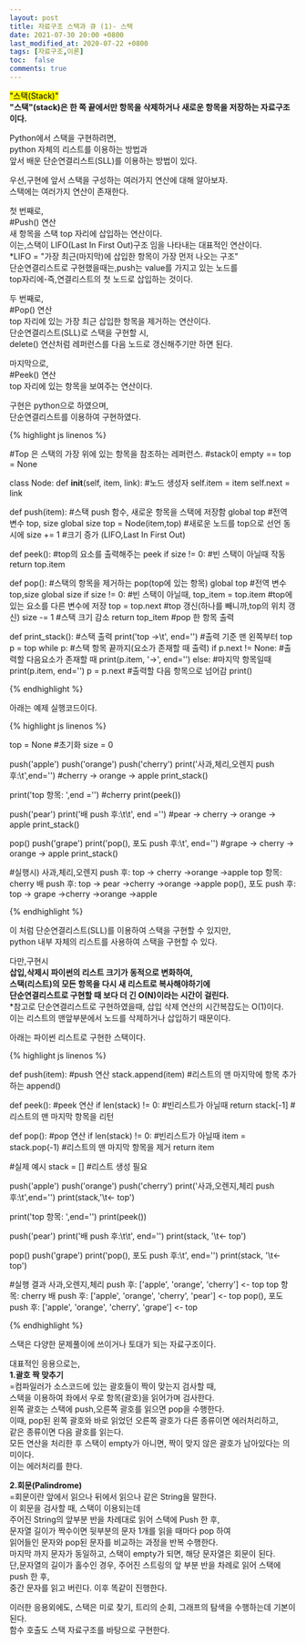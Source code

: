 ```yaml
---
layout: post
title: 자료구조 스택과 큐 (1)- 스택
date: 2021-07-30 20:00 +0800
last_modified_at: 2020-07-22 +0800
tags: [자료구조,이론]
toc:  false
comments: true
---
```

<mark>"스택(Stack)"</mark> <br>
<strong> "스택"(stack)은 한 쪽 끝에서만 항목을 삭제하거나 새로운 항목을 저장하는 자료구조이다. </strong>

Python에서 스택을 구현하려면,<br>
python 자체의 리스트를 이용하는 방법과<br>
앞서 배운 단순연결리스트(SLL)를 이용하는 방법이 있다.<br>

우선,구현에 앞서 스택을 구성하는 여러가지 연산에 대해 알아보자.<br>
스택에는 여러가지 연산이 존재한다. <br>

첫 번째로, <br>
#Push() 연산 <br>
새 항목을 스택 top 자리에 삽입하는 연산이다. <br>
이는,스택이 LIFO(Last In First Out)구조 임을 나타내는 대표적인 연산이다. <br>
*LIFO = "가장 최근(마지막)에 삽입한 항목이 가장 먼저 나오는 구조" <br>
단순연결리스트로 구현했을때는,push는 value를 가지고 있는 노드를 <br>
top자리에-즉,연결리스트의 첫 노드로 삽입하는 것이다.

두 번째로, <br>
#Pop() 연산 <br>
top 자리에 있는 가장 최근 삽입한 항목을 제거하는 연산이다. <br>
단순연결리스트(SLL)로 스택을 구현할 시, <br>
delete() 연산처럼 레퍼런스를 다음 노드로 갱신해주기만 하면 된다.

마지막으로, <br>
#Peek() 연산 <br>
top 자리에 있는 항목을 보여주는 연산이다.

 
구현은 python으로 하였으며, <br>
단순연결리스트를 이용하여 구현하였다. <br>

{% highlight js linenos %}

#Top 은 스택의 가장 위에 있는 항목을 참조하는 레퍼런스.
#stack이 empty == top = None

class Node:
    def __init__(self, item, link): #노드 생성자
        self.item = item
        self.next = link

def push(item): #스택 push 함수, 새로운 항목을 스택에 저장함
    global top #전역 변수 top, size
    global size
    top = Node(item,top) #새로운 노드를 top으로 선언 동시에 
    size += 1 #크기 증가 (LIFO,Last In First Out)

def peek(): #top의 요소를 출력해주는 peek
    if size != 0: #빈 스택이 아닐때 작동
        return top.item

def pop(): #스택의 항목을 제거하는 pop(top에 있는 항목)
    global top #전역 변수 top,size
    global size
    if size != 0: #빈 스택이 아닐때,
        top_item = top.item #top에 있는 요소를 다른 변수에 저장
        top = top.next #top 갱신(하나를 빼니까,top의 위치 갱신)
        size -= 1 #스택 크기 감소
        return top_item #pop 한 항목 출력

def print_stack(): #스택 출력
    print('top ->\t', end='') #출력 기준 맨 왼쪽부터 top
    p = top 
    while p: #스택 항목 끝까지(요소가 존재할 때 출력)
        if p.next != None: #출력할 다음요소가 존재할 때
            print(p.item, '->', end='')
        else: #마지막 항목일때
            print(p.item, end='')
        p = p.next #출력할 다음 항목으로 넘어감
    print()

{% endhighlight %}


아래는 예제 실행코드이다. <br>


{% highlight js linenos %}

top = None #초기화
size = 0

push('apple')
push('orange')
push('cherry')
print('사과,체리,오렌지 push 후:\t',end='') #cherry -> orange -> apple
print_stack()

print('top 항목: ',end ='') #cherry
print(peek())

push('pear')
print('배 push 후:\t\t', end ='') #pear -> cherry -> orange -> apple
print_stack()

pop()
push('grape')
print('pop(), 포도 push 후:\t', end='') #grape -> cherry -> orange -> apple
print_stack()

#실행시)
사과,체리,오렌지 push 후:       top ->  cherry ->orange ->apple
top 항목: cherry
배 push 후:             top ->  pear ->cherry ->orange ->apple 
pop(), 포도 push 후:    top ->  grape ->cherry ->orange ->apple

{% endhighlight %}

이 처럼 단순연결리스트(SLL)를 이용하여 스택을 구현할 수 있지만, <br>
python 내부 자체의 리스트를 사용하여 스택을 구현할 수 있다. 

다만,구현시 <br>
<strong>삽입,삭제시 파이썬의 리스트 크기가 동적으로 변화하여, <br>
스택(리스트)의 모든 항목을 다시 새 리스트로 복사해야하기에 <br>
단순연결리스트로 구현할 때 보다 더 긴 O(N)이라는 시간이 걸린다. </strong> <br>
*참고로 단순연결리스트로 구현하였을때, 삽입 삭제 연산의 시간복잡도는 O(1)이다. <br>
이는 리스트의 맨앞부분에서 노드를 삭제하거나 삽입하기 때문이다. <br>

아래는 파이썬 리스트로 구현한 스택이다. 

{% highlight js linenos %}

def push(item): #push 연산
    stack.append(item) #리스트의 맨 마지막에 항목 추가하는 append()

def peek(): #peek 연산
    if len(stack) != 0: #빈리스트가 아닐때
        return stack[-1] #리스트의 맨 마지막 항목을 리턴
    
def pop(): #pop 연산
    if len(stack) != 0: #빈리스트가 아닐때
        item = stack.pop(-1) #리스트의 맨 마지막 항목을 제거
        return item 

#실제 예시
stack = [] #리스트 생성 필요

push('apple')
push('orange')
push('cherry')
print('사과,오렌지,체리 push 후:\t',end='') 
print(stack,'\t<- top')

print('top 항목: ',end='')
print(peek())

push('pear')
print('배 push 후:\t\t', end='')
print(stack, '\t<- top')

pop()
push('grape')
print('pop(), 포도 push 후:\t', end='')
print(stack, '\t<- top')

#실행 결과
사과,오렌지,체리 push 후:       ['apple', 'orange', 'cherry']   <- top
top 항목: cherry
배 push 후:             ['apple', 'orange', 'cherry', 'pear']   <- top
pop(), 포도 push 후:    ['apple', 'orange', 'cherry', 'grape']  <- top

{% endhighlight %}

스택은 다양한 문제풀이에 쓰이거나 토대가 되는 자료구조이다. <br>

대표적인 응용으로는, <br>
<strong>1.괄호 짝 맞추기 </strong> <br>
=컴파일러가 소스코드에 있는 괄호들이 짝이 맞는지 검사할 때, <br>
스택을 이용하여 좌에서 우로 항목(괄호)을 읽어가며 검사한다. <br>
왼쪽 괄호는 스택에 push,오른쪽 괄호를 읽으면 pop을 수행한다. <br>
이때, pop된 왼쪽 괄호와 바로 읽었던 오른쪽 괄호가 다른 종류이면 에러처리하고, <br>
같은 종류이면 다음 괄호를 읽는다. <br>
모든 연산을 처리한 후 스택이 empty가 아니면, 짝이 맞지 않은 괄호가 남아있다는 의미이다. <br>
이는 에러처리를 한다.

<strong>2.회문(Palindrome) </strong> <br>
=회문이란 앞에서 읽으나 뒤에서 읽으나 같은 String을 말한다. <br>
이 회문을 검사할 때, 스택이 이용되는데 <br>
주어진 String의 앞부분 반을 차례대로 읽어 스택에 Push 한 후, <br>
문자열 길이가 짝수이면 뒷부분의 문자 1개를 읽을 때마다 pop 하여 <br>
읽어들인 문자와 pop된 문자를 비교하는 과정을 반복 수행한다. <br>
마지막 까지 문자가 동일하고, 스택이 empty가 되면, 해당 문자열은 회문이 된다. <br>
단,문자열의 길이가 홀수인 경우, 주어진 스트링의 앞 부분 반을 차례로 읽어 스택에 push 한 후, <br>
중간 문자를 읽고 버린다. 이후 똑같이 진행한다.

이러한 응용외에도, 스택은 미로 찾기, 트리의 순회, 그래프의 탐색을 수행하는데 기본이 된다. <br>
함수 호출도 스택 자료구조를 바탕으로 구현한다.




